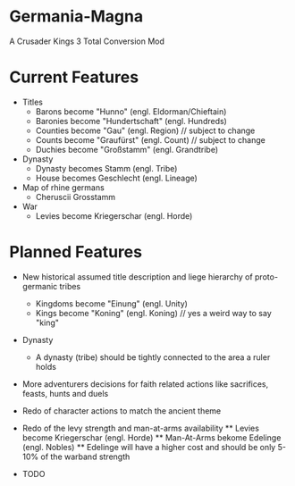 # Germania-Magna
A Crusader Kings 3 Total Conversion Mod

# Current Features
* Titles
  * Barons become "Hunno" (engl. Eldorman/Chieftain)
  * Baronies become "Hundertschaft" (engl. Hundreds)
  * Counties become "Gau" (engl. Region) // subject to change
  * Counts become "Graufürst" (engl. Count) // subject to change
  * Duchies become "Großstamm" (engl. Grandtribe)
* Dynasty
  * Dynasty becomes Stamm (engl. Tribe)
  * House becomes Geschlecht (engl. Lineage)
* Map of rhine germans
  * Cheruscii Grosstamm
* War  
  * Levies become Kriegerschar (engl. Horde)  

# Planned Features
* New historical assumed title description and liege hierarchy of proto-germanic tribes
  * Kingdoms become "Einung" (engl. Unity)
  * Kings become "Koning" (engl. Koning) // yes a weird way to say "king"

* Dynasty
  * A dynasty (tribe) should be tightly connected to the area a ruler holds
* More adventurers decisions for faith related actions like sacrifices, feasts, hunts and duels
* Redo of character actions to match the ancient theme
* Redo of the levy strength and man-at-arms availability
 ** Levies become Kriegerschar (engl. Horde)
 ** Man-At-Arms bekome Edelinge (engl. Nobles)
 ** Edelinge will have a higher cost and should be only 5-10% of the warband strength
 * TODO
